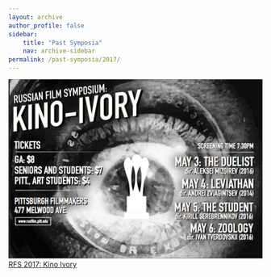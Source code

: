 ```yaml
---
layout: archive
author_profile: false
sidebar: 
    title: "Past Symposia"
    nav: archive-sidebar
permalink: /past-symposia/2017/
---
```


![2017 rfs](/img/rfs-2017.jpg "2017 RFS")
[RFS 2017: Kino Ivory](https://web.archive.org/web/20210920182701/https://rusfilm.pitt.edu/2017-kino-ivory/)